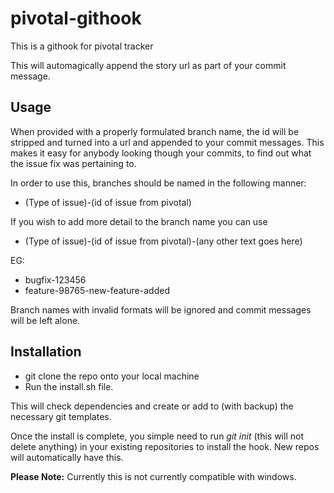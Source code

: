 # pivotal-githook
This is a githook for pivotal tracker

This will automagically append the story url as part of your commit message.

## Usage

When provided with a properly formulated branch name, the id will be stripped and turned into a url and appended to your commit messages.
This makes it easy for anybody looking though your commits, to find out what the issue fix was pertaining to.

In order to use this, branches should be named in the following manner:
- (Type of issue)-(id of issue from pivotal)

If you wish to add more detail to the branch name you can use
- (Type of issue)-(id of issue from pivotal)-(any other text goes here)

EG:
- bugfix-123456
- feature-98765-new-feature-added

Branch names with invalid formats will be ignored and commit messages will be left alone.

## Installation

- git clone the repo onto your local machine
- Run the install.sh file.

This will check dependencies and create or add to (with backup) the necessary git templates.

Once the install is complete, you simple need to run *git init* (this will not delete anything) in your existing repositories to install the hook. New repos will automatically have this.

**Please Note:** Currently this is not currently compatible with windows.
